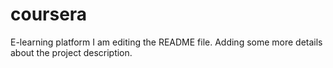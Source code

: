 # coursera
E-learning platform
I am editing the README file. Adding some more details about the project description.
